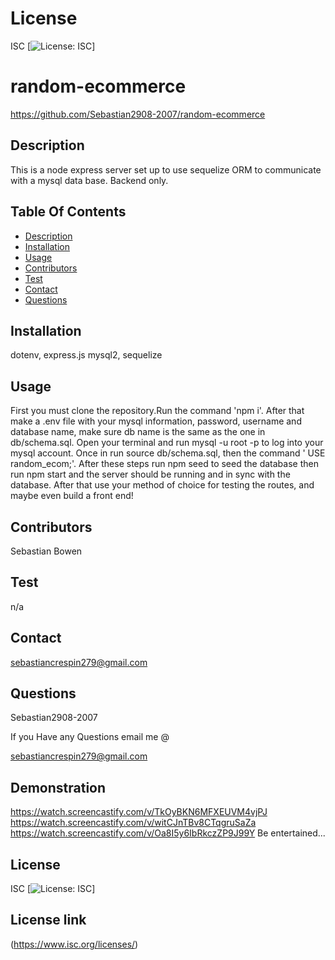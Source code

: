 # License
 ISC
[![License: ISC](https://img.shields.io/badge/License-ISC-blue.svg)]
                 
      

# random-ecommerce
 https://github.com/Sebastian2908-2007/random-ecommerce
 ## Description

This is a node express server set up to use sequelize ORM to communicate with a mysql data base. Backend only.
    
 ## Table Of Contents
* [Description](#description)
* [Installation](#installation)
* [Usage](#usage)
* [Contributors](#contributors)
* [Test](#test)
* [Contact](#contact)
* [Questions](#questions)
    
 ## Installation

dotenv, express.js mysql2, sequelize

## Usage
 First you must clone the repository.Run the command 'npm i'. After that make a .env file with your mysql information, password, username and database name, make sure db name is the same as the one in db/schema.sql. Open your terminal and run mysql -u root -p to log into your mysql account. Once in run source db/schema.sql, then the command ' USE random_ecom;'. After these steps run npm seed to seed the database then run npm start and the server should be running and in sync with the database. After that use your method of choice for testing the routes, and maybe even build a front end!

 ## Contributors

  Sebastian Bowen

 ## Test 

 n/a
    
## Contact

 sebastiancrespin279@gmail.com

## Questions

 Sebastian2908-2007

If you Have any Questions email me @

sebastiancrespin279@gmail.com

## Demonstration
https://watch.screencastify.com/v/TkOyBKN6MFXEUVM4vjPJ
https://watch.screencastify.com/v/witCJnTBv8CTqgruSaZa
https://watch.screencastify.com/v/Oa8I5y6IbRkczZP9J99Y
Be entertained...


## License
ISC 
[![License: ISC](https://img.shields.io/badge/License-ISC-blue.svg)]

## License link
(https://www.isc.org/licenses/)   
